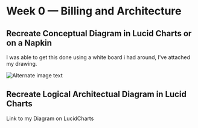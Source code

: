 # Week 0 — Billing and Architecture

## Recreate Conceptual Diagram in Lucid Charts or on a Napkin

I was able to get this done using a white board i had around, I've attached my drawing.

![Alternate image text](https://res.cloudinary.com/tricelex/image/upload/v1676697745/IMG-3928_b8018f.jpg)

## Recreate Logical Architectual Diagram in Lucid Charts

Link to my Diagram on LucidCharts
